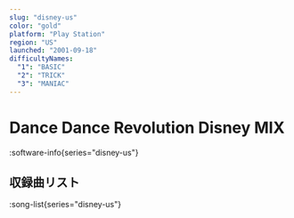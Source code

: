```yaml
---
slug: "disney-us"
color: "gold"
platform: "Play Station"
region: "US"
launched: "2001-09-18"
difficultyNames:
  "1": "BASIC"
  "2": "TRICK"
  "3": "MANIAC"
---
```


# Dance Dance Revolution Disney MIX

:software-info{series="disney-us"}

## 収録曲リスト

:song-list{series="disney-us"}
